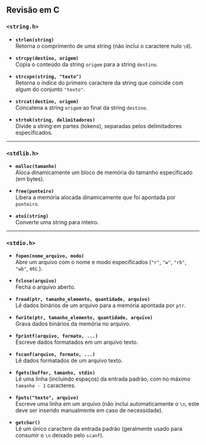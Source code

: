 ## Revisão em C

### `<string.h>`

- **`strlen(string)`**  
    Retorna o comprimento de uma string (não inclui o caractere nulo `\0`).

- **`strcpy(destino, origem)`**  
    Copia o conteúdo da string `origem` para a string `destino`.

- **`strcspn(string, "texto")`**  
    Retorna o índice do primeiro caractere da string que coincide com algum do conjunto `"texto"`.

- **`strcat(destino, origem)`**  
    Concatena a string `origem` ao final da string `destino`.

- **`strtok(string, delimitadores)`**  
    Divide a string em partes (tokens), separadas pelos delimitadores especificados.

---

### `<stdlib.h>`

- **`malloc(tamanho)`**  
    Aloca dinamicamente um bloco de memória do tamanho especificado (em bytes).

- **`free(ponteiro)`**  
    Libera a memória alocada dinamicamente que foi apontada por `ponteiro`.

- **`atoi(string)`**  
    Converte uma string para inteiro.

---

### `<stdio.h>`

- **`fopen(nome_arquivo, modo)`**  
    Abre um arquivo com o nome e modo especificados (`"r"`, `"w"`, `"rb"`, `"wb"`, etc.).

- **`fclose(arquivo)`**  
    Fecha o arquivo aberto.

- **`fread(ptr, tamanho_elemento, quantidade, arquivo)`**  
    Lê dados binários de um arquivo para a memória apontada por `ptr`.

- **`fwrite(ptr, tamanho_elemento, quantidade, arquivo)`**  
    Grava dados binários da memória no arquivo.

- **`fprintf(arquivo, formato, ...)`**  
    Escreve dados formatados em um arquivo texto.

- **`fscanf(arquivo, formato, ...)`**  
    Lê dados formatados de um arquivo texto.

- **`fgets(buffer, tamanho, stdin)`**  
    Lê uma linha (incluindo espaços) da entrada padrão, com no máximo `tamanho - 1` caracteres.

- **`fputs("texto", arquivo)`**  
    Escreve uma linha em um arquivo (não inclui automaticamente o `\n`, este deve ser inserido manualmente em caso de necessidade).

- **`getchar()`**  
    Lê um único caractere da entrada padrão (geralmente usado para consumir o `\n` deixado pelo `scanf`).
